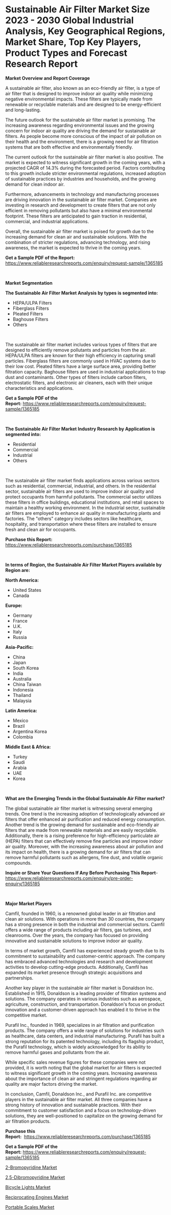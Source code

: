 <p><h1>Sustainable Air Filter Market Size 2023 - 2030 Global Industrial Analysis, Key Geographical Regions, Market Share, Top Key Players, Product Types and Forecast Research Report</h1></p><p><strong>Market Overview and Report Coverage</strong></p>
<p><p>A sustainable air filter, also known as an eco-friendly air filter, is a type of air filter that is designed to improve indoor air quality while minimizing negative environmental impacts. These filters are typically made from renewable or recyclable materials and are designed to be energy-efficient and long-lasting.</p><p>The future outlook for the sustainable air filter market is promising. The increasing awareness regarding environmental issues and the growing concern for indoor air quality are driving the demand for sustainable air filters. As people become more conscious of the impact of air pollution on their health and the environment, there is a growing need for air filtration systems that are both effective and environmentally friendly.</p><p>The current outlook for the sustainable air filter market is also positive. The market is expected to witness significant growth in the coming years, with a projected CAGR of 14.3% during the forecasted period. Factors contributing to this growth include stricter environmental regulations, increased adoption of sustainable practices by industries and households, and the growing demand for clean indoor air.</p><p>Furthermore, advancements in technology and manufacturing processes are driving innovation in the sustainable air filter market. Companies are investing in research and development to create filters that are not only efficient in removing pollutants but also have a minimal environmental footprint. These filters are anticipated to gain traction in residential, commercial, and industrial applications.</p><p>Overall, the sustainable air filter market is poised for growth due to the increasing demand for clean air and sustainable solutions. With the combination of stricter regulations, advancing technology, and rising awareness, the market is expected to thrive in the coming years.</p></p>
<p><strong>Get a Sample PDF of the Report:</strong> <a href="https://www.reliableresearchreports.com/enquiry/request-sample/1365185">https://www.reliableresearchreports.com/enquiry/request-sample/1365185</a></p>
<p>&nbsp;</p>
<p><strong>Market Segmentation</strong></p>
<p><strong>The Sustainable Air Filter Market Analysis by types is segmented into:</strong></p>
<p><ul><li>HEPA/ULPA Filters</li><li>Fiberglass Filters</li><li>Pleated Filters</li><li>Baghouse Filters</li><li>Others</li></ul></p>
<p>&nbsp;</p>
<p><p>The sustainable air filter market includes various types of filters that are designed to efficiently remove pollutants and particles from the air. HEPA/ULPA filters are known for their high efficiency in capturing small particles. Fiberglass filters are commonly used in HVAC systems due to their low cost. Pleated filters have a large surface area, providing better filtration capacity. Baghouse filters are used in industrial applications to trap dust and contaminants. Other types of filters include carbon filters, electrostatic filters, and electronic air cleaners, each with their unique characteristics and applications.</p></p>
<p><strong>Get a Sample PDF of the Report:</strong>&nbsp;<a href="https://www.reliableresearchreports.com/enquiry/request-sample/1365185">https://www.reliableresearchreports.com/enquiry/request-sample/1365185</a></p>
<p>&nbsp;</p>
<p><strong>The Sustainable Air Filter Market Industry Research by Application is segmented into:</strong></p>
<p><ul><li>Residential</li><li>Commercial</li><li>Industrial</li><li>Others</li></ul></p>
<p>&nbsp;</p>
<p><p>The sustainable air filter market finds applications across various sectors such as residential, commercial, industrial, and others. In the residential sector, sustainable air filters are used to improve indoor air quality and protect occupants from harmful pollutants. The commercial sector utilizes these filters in office buildings, educational institutions, and retail spaces to maintain a healthy working environment. In the industrial sector, sustainable air filters are employed to enhance air quality in manufacturing plants and factories. The "others" category includes sectors like healthcare, hospitality, and transportation where these filters are installed to ensure fresh and clean air for occupants.</p></p>
<p><strong>Purchase this Report:</strong>&nbsp; <a href="https://www.reliableresearchreports.com/purchase/1365185">https://www.reliableresearchreports.com/purchase/1365185</a></p>
<p>&nbsp;</p>
<p><strong>In terms of Region, the Sustainable Air Filter Market Players available by Region are:</strong></p>
<p>
    <p> <strong> North America: </strong>
        <ul>
            <li>United States</li>
            <li>Canada</li>
        </ul>
        </p> 
    <p> <strong> Europe: </strong>
        <ul>
            <li>Germany</li>
            <li>France</li>
            <li>U.K.</li>
            <li>Italy</li>
            <li>Russia</li>
        </ul>
        </p> 
    <p> <strong> Asia-Pacific: </strong>
        <ul>
            <li>China</li>
            <li>Japan</li>
            <li>South Korea</li>
            <li>India</li>
            <li>Australia</li>
            <li>China Taiwan</li>
            <li>Indonesia</li>
            <li>Thailand</li>
            <li>Malaysia</li>
        </ul>
        </p> 
    <p> <strong> Latin America: </strong>
        <ul>
            <li>Mexico</li>
            <li>Brazil</li>
            <li>Argentina Korea</li>
            <li>Colombia</li>
        </ul>
        </p> 
    <p> <strong> Middle East & Africa: </strong>
        <ul>
            <li>Turkey</li>
            <li>Saudi</li>
            <li>Arabia</li>
            <li>UAE</li>
            <li>Korea</li>
        </ul>
    </p>
    </p>
<p>&nbsp;</p>
<p><strong>What are the Emerging Trends in the Global Sustainable Air Filter market?</strong></p>
<p><p>The global sustainable air filter market is witnessing several emerging trends. One trend is the increasing adoption of technologically advanced air filters that offer enhanced air purification and reduced energy consumption. Another trend is the growing demand for sustainable and eco-friendly air filters that are made from renewable materials and are easily recyclable. Additionally, there is a rising preference for high-efficiency particulate air (HEPA) filters that can effectively remove fine particles and improve indoor air quality. Moreover, with the increasing awareness about air pollution and its impact on health, there is a growing demand for air filters that can remove harmful pollutants such as allergens, fine dust, and volatile organic compounds.</p></p>
<p><strong>Inquire or Share Your Questions If Any Before Purchasing This Report</strong>- <a href="https://www.reliableresearchreports.com/enquiry/pre-order-enquiry/1365185">https://www.reliableresearchreports.com/enquiry/pre-order-enquiry/1365185</a></p>
<p>&nbsp;</p>
<p><strong>Major Market Players</strong></p>
<p><p>Camfil, founded in 1960, is a renowned global leader in air filtration and clean air solutions. With operations in more than 30 countries, the company has a strong presence in both the industrial and commercial sectors. Camfil offers a wide range of products including air filters, gas turbines, and cleanrooms. Over the years, the company has focused on providing innovative and sustainable solutions to improve indoor air quality.</p><p>In terms of market growth, Camfil has experienced steady growth due to its commitment to sustainability and customer-centric approach. The company has embraced advanced technologies and research and development activities to develop cutting-edge products. Additionally, Camfil has expanded its market presence through strategic acquisitions and partnerships.</p><p>Another key player in the sustainable air filter market is Donaldson Inc. Established in 1915, Donaldson is a leading provider of filtration systems and solutions. The company operates in various industries such as aerospace, agriculture, construction, and transportation. Donaldson's focus on product innovation and a customer-driven approach has enabled it to thrive in the competitive market.</p><p>Purafil Inc., founded in 1969, specializes in air filtration and purification products. The company offers a wide range of solutions for industries such as healthcare, data centers, and industrial manufacturing. Purafil has built a strong reputation for its patented technology, including its flagship product, the Purafil technology, which is widely acknowledged for its ability to remove harmful gases and pollutants from the air.</p><p>While specific sales revenue figures for these companies were not provided, it is worth noting that the global market for air filters is expected to witness significant growth in the coming years. Increasing awareness about the importance of clean air and stringent regulations regarding air quality are major factors driving the market.</p><p>In conclusion, Camfil, Donaldson Inc., and Purafil Inc. are competitive players in the sustainable air filter market. All three companies have a strong history of innovation and sustainable practices. With their commitment to customer satisfaction and a focus on technology-driven solutions, they are well-positioned to capitalize on the growing demand for air filtration products.</p></p>
<p><strong>Purchase this Report:</strong>&nbsp;&nbsp;<a href="https://www.reliableresearchreports.com/purchase/1365185">https://www.reliableresearchreports.com/purchase/1365185</a></p>
<p></p>
<p><strong>Get a Sample PDF of the Report:</strong>&nbsp;<a href="https://www.reliableresearchreports.com/enquiry/request-sample/1365185">https://www.reliableresearchreports.com/enquiry/request-sample/1365185</a></p>
<p><p><a href="https://github.com/lbird53714/Market-Research-Report-List-1/blob/main/2-bromopyridine-market.md">2-Bromopyridine Market</a></p><p><a href="https://github.com/mabutironaldo/Market-Research-Report-List-1/blob/main/25-dibromopyridine-market.md">2,5-Dibromopyridine Market</a></p><p><a href="https://www.linkedin.com/pulse/bicycle-lights-market-size-2023-2030-global-industrial-5fvwf/">Bicycle Lights Market</a></p><p><a href="https://www.linkedin.com/pulse/decoding-reciprocating-engines-market-deep-dive-latest-xkhvf/">Reciprocating Engines Market</a></p><p><a href="https://medium.com/@edenkrajcik/portable-scales-market-size-growth-forecast-2023-2030-d5993936ca06">Portable Scales Market</a></p></p>